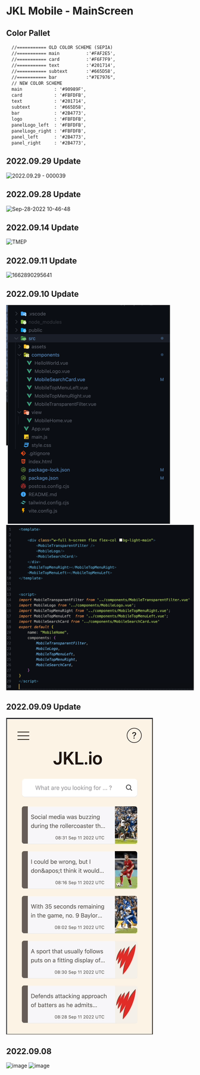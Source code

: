 # JKL Mobile - MainScreen

## Color Pallet

```
  //=========== OLD COLOR SCHEME (SEPIA)
  //=========== main          :'#FAF2E5',
  //=========== card          :'#F6F7F9',
  //=========== text          :'#201714',
  //=========== subtext       :'#665D58',
  //=========== bar           :"#7E7976",
  // NEW COLOR SCHEME
  main            : '#90989F',
  card            : '#FBFDFB',
  text            : '#201714',
  subtext         : '#665D58',
  bar             : '#2B4773',
  logo            : '#FBFDFB',
  panelLogo_left  : '#FBFDFB',
  panelLogo_right : '#FBFDFB',
  panel_left      : '#2B4773',
  panel_right     : '#2B4773',
```

## 2022.09.29 Update

![2022.09.29 -  000039](image/2022.09.29%20-%20%20000039.gif)



## 2022.09.28 Update

![Sep-28-2022 10-46-48](image/Sep-28-2022%2010-46-48.gif)



## 2022.09.14 Update 

![TMEP](https://i.imgur.com/mRl45Lv.png)



## 2022.09.11 Update

![1662890295641](image/1662890295641.png)

## 2022.09.10 Update

![1662890358693](image/1662890358693.png)
![1662890366732](image/1662890366732.png)

## 2022.09.09 Update

![1662890323703](image/1662890323703.png)

## 2022.09.08
<img width="859" alt="image" src="https://user-images.githubusercontent.com/35317549/189522593-1d402bdd-db27-4443-9ad1-91edadc8bb8c.png">
<img width="631" alt="image" src="https://user-images.githubusercontent.com/35317549/189522598-64e6b6a3-6267-4774-87a1-e723766578c9.png">

